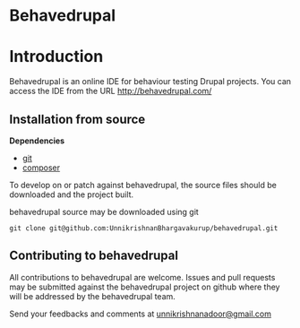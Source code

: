 # Behavedrupal

# Introduction

Behavedrupal is an online IDE for behaviour testing Drupal projects. You can access the IDE from the URL http://behavedrupal.com/ 

## Installation from source

**Dependencies**

- [git](http://git-scm.com/)
- [composer](https://getcomposer.org/)

To develop on or patch against behavedrupal, the source files should be downloaded and the project built.

behavedrupal source may be downloaded using git

```
git clone git@github.com:UnnikrishnanBhargavakurup/behavedrupal.git
```
## Contributing to behavedrupal

All contributions to behavedrupal are welcome. Issues and pull requests may be submitted against the behavedrupal project on github where they will be addressed by the behavedrupal team. 

Send your feedbacks and comments at unnikrishnanadoor@gmail.com